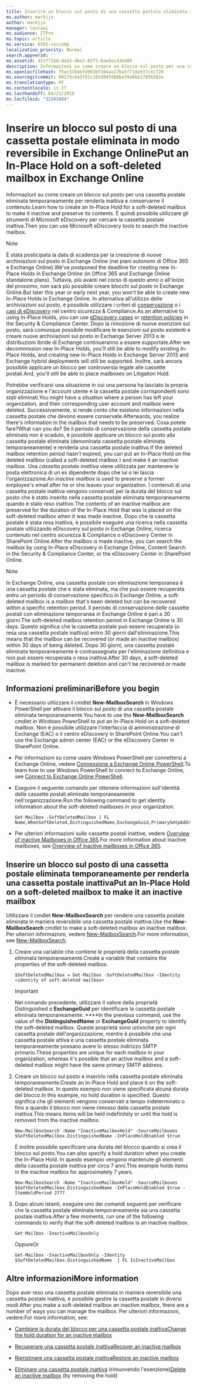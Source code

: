 ```yaml
---
title: Inserire un blocco sul posto di una cassetta postale eliminata in modo reversibile in Exchange Online
ms.author: markjjo
author: markjjo
manager: laurawi
ms.audience: ITPro
ms.topic: article
ms.service: O365-seccomp
localization_priority: Normal
search.appverid: ''
ms.assetid: 421f72bd-dd43-4be1-82f5-0ae9ac43bd00
description: Informazioni su come creare un blocco sul posto per una cassetta postale eliminata temporaneamente per renderla inattiva e conservarne il contenuto. È quindi possibile utilizzare gli strumenti di Microsoft eDiscovery per cercare la cassetta postale inattiva.
ms.openlocfilehash: f5ac31b4bfd993bf384aa17ba5f71de937cec720
ms.sourcegitcommit: 0017dc6a5f81c165d9dfd88be39a6bb17856582e
ms.translationtype: MT
ms.contentlocale: it-IT
ms.lasthandoff: 04/23/2019
ms.locfileid: "32261604"
---
```

# <a name="put-an-in-place-hold-on-a-soft-deleted-mailbox-in-exchange-online"></a><span data-ttu-id="564b9-104">Inserire un blocco sul posto di una cassetta postale eliminata in modo reversibile in Exchange Online</span><span class="sxs-lookup"><span data-stu-id="564b9-104">Put an In-Place Hold on a soft-deleted mailbox in Exchange Online</span></span>

<span data-ttu-id="564b9-105">Informazioni su come creare un blocco sul posto per una cassetta postale eliminata temporaneamente per renderla inattiva e conservarne il contenuto.</span><span class="sxs-lookup"><span data-stu-id="564b9-105">Learn how to create an In-Place Hold for a soft-deleted mailbox to make it inactive and preserve its contents.</span></span> <span data-ttu-id="564b9-106">È quindi possibile utilizzare gli strumenti di Microsoft eDiscovery per cercare la cassetta postale inattiva.</span><span class="sxs-lookup"><span data-stu-id="564b9-106">Then you can use Microsoft eDiscovery tools to search the inactive mailbox.</span></span>
  
> [!NOTE]
> <span data-ttu-id="564b9-107">È stata posticipata la data di scadenza per la creazione di nuove archiviazioni sul posto in Exchange Online (nei piani autonomi di Office 365 e Exchange Online).</span><span class="sxs-lookup"><span data-stu-id="564b9-107">We've postponed the deadline for creating new In-Place Holds in Exchange Online (in Office 365 and Exchange Online standalone plans).</span></span> <span data-ttu-id="564b9-108">Tuttavia, più avanti nel corso di questo anno o all'inizio del prossimo, non sarà più possibile creare blocchi sul posto in Exchange Online.</span><span class="sxs-lookup"><span data-stu-id="564b9-108">But later this year or early next year, you won't be able to create new In-Place Holds in Exchange Online.</span></span> <span data-ttu-id="564b9-109">In alternativa all'utilizzo delle archiviazioni sul posto, è possibile utilizzare i criteri di [conservazione](https://go.microsoft.com/fwlink/?linkid=827811) o i [casi di eDiscovery](https://go.microsoft.com/fwlink/?linkid=780738) nel centro sicurezza & Compliance.</span><span class="sxs-lookup"><span data-stu-id="564b9-109">As an alternative to using In-Place Holds, you can use [eDiscovery cases](https://go.microsoft.com/fwlink/?linkid=780738) or [retention policies](https://go.microsoft.com/fwlink/?linkid=827811) in the Security & Compliance Center.</span></span> <span data-ttu-id="564b9-110">Dopo la rimozione di nuove esenzioni sul posto, sarà comunque possibile modificare le esenzioni sul posto esistenti e creare nuove archiviazioni sul posto in Exchange Server 2013 e le distribuzioni ibride di Exchange continueranno a essere supportate.</span><span class="sxs-lookup"><span data-stu-id="564b9-110">After we decommission new In-Place Holds, you'll still be able to modify existing In-Place Holds, and creating new In-Place Holds in Exchange Server 2013 and Exchange hybrid deployments will still be supported.</span></span> <span data-ttu-id="564b9-111">Inoltre, sarà ancora possibile applicare un blocco per controversia legale alle cassette postali.</span><span class="sxs-lookup"><span data-stu-id="564b9-111">And, you'll still be able to place mailboxes on Litigation Hold.</span></span> 
  
<span data-ttu-id="564b9-112">Potrebbe verificarsi una situazione in cui una persona ha lasciato la propria organizzazione e l'account utente e la cassetta postale corrispondenti sono stati eliminati.</span><span class="sxs-lookup"><span data-stu-id="564b9-112">You might have a situation where a person has left your organization, and their corresponding user account and mailbox were deleted.</span></span> <span data-ttu-id="564b9-113">Successivamente, si rende conto che esistono informazioni nella cassetta postale che devono essere conservate.</span><span class="sxs-lookup"><span data-stu-id="564b9-113">Afterwards, you realize there's information in the mailbox that needs to be preserved.</span></span> <span data-ttu-id="564b9-114">Cosa potete fare?</span><span class="sxs-lookup"><span data-stu-id="564b9-114">What can you do?</span></span> <span data-ttu-id="564b9-115">Se il periodo di conservazione della cassetta postale eliminata non è scaduto, è possibile applicare un blocco sul posto alla cassetta postale eliminata (denominata cassetta postale eliminata temporaneamente) e renderla una cassetta postale inattiva.</span><span class="sxs-lookup"><span data-stu-id="564b9-115">If the deleted mailbox retention period hasn't expired, you can put an In-Place Hold on the deleted mailbox (called a  soft-deleted mailbox ) and make it an inactive mailbox.</span></span> <span data-ttu-id="564b9-116">Una *cassetta postale inattiva* viene utilizzata per mantenere la posta elettronica di un ex dipendente dopo che lui o lei lascia l'organizzazione.</span><span class="sxs-lookup"><span data-stu-id="564b9-116">An  *inactive mailbox*  is used to preserve a former employee's email after he or she leaves your organization.</span></span> <span data-ttu-id="564b9-117">I contenuti di una cassetta postale inattiva vengono conservati per la durata del blocco sul posto che è stato inserito nella cassetta postale eliminata temporaneamente quando è stato reso inattivo.</span><span class="sxs-lookup"><span data-stu-id="564b9-117">The contents of an inactive mailbox are preserved for the duration of the In-Place Hold that was is placed on the soft-deleted mailbox when it was made inactive.</span></span> <span data-ttu-id="564b9-118">Dopo che la cassetta postale è stata resa inattiva, è possibile eseguire una ricerca nella cassetta postale utilizzando eDiscovery sul posto in Exchange Online, ricerca contenuto nel centro sicurezza & Compliance o eDiscovery Center in SharePoint Online.</span><span class="sxs-lookup"><span data-stu-id="564b9-118">After the mailbox is made inactive, you can search the mailbox by using In-Place eDiscovery in Exchange Online, Content Search in the Security & Compliance Center, or the eDiscovery Center in SharePoint Online.</span></span> 
  
> [!NOTE]
> <span data-ttu-id="564b9-119">In Exchange Online, una cassetta postale con eliminazione temporanea è una cassetta postale che è stata eliminata, ma che può essere recuperata entro un periodo di conservazione specifico.</span><span class="sxs-lookup"><span data-stu-id="564b9-119">In Exchange Online, a soft-deleted mailbox is a mailbox that's been deleted but can be recovered within a specific retention period.</span></span> <span data-ttu-id="564b9-120">Il periodo di conservazione delle cassette postali con eliminazione temporanea in Exchange Online è pari a 30 giorni.</span><span class="sxs-lookup"><span data-stu-id="564b9-120">The soft-deleted mailbox retention period in Exchange Online is 30 days.</span></span> <span data-ttu-id="564b9-121">Questo significa che la cassetta postale può essere recuperata (o resa una cassetta postale inattiva) entro 30 giorni dall'eliminazione.</span><span class="sxs-lookup"><span data-stu-id="564b9-121">This means that the mailbox can be recovered (or made an inactive mailbox) within 30 days of being deleted.</span></span> <span data-ttu-id="564b9-122">Dopo 30 giorni, una cassetta postale eliminata temporaneamente è contrassegnata per l'eliminazione definitiva e non può essere recuperata o resa inattiva.</span><span class="sxs-lookup"><span data-stu-id="564b9-122">After 30 days, a soft-deleted mailbox is marked for permanent deletion and can't be recovered or made inactive.</span></span> 
  
## <a name="before-you-begin"></a><span data-ttu-id="564b9-123">Informazioni preliminari</span><span class="sxs-lookup"><span data-stu-id="564b9-123">Before you begin</span></span>

- <span data-ttu-id="564b9-124">È necessario utilizzare il cmdlet **New-MailboxSearch** in Windows PowerShell per attivare il blocco sul posto di una cassetta postale eliminata temporaneamente.</span><span class="sxs-lookup"><span data-stu-id="564b9-124">You have to use the **New-MailboxSearch** cmdlet in Windows PowerShell to put an In-Place Hold on a soft-deleted mailbox.</span></span> <span data-ttu-id="564b9-125">Non è possibile utilizzare l'interfaccia di amministrazione di Exchange (EAC) o il centro eDiscovery in SharePoint Online.</span><span class="sxs-lookup"><span data-stu-id="564b9-125">You can't use the Exchange admin center (EAC) or the eDiscovery Center in SharePoint Online.</span></span> 
    
- <span data-ttu-id="564b9-126">Per informazioni su come usare Windows PowerShell per connettersi a Exchange Online, vedere [Connessione a Exchange Online PowerShell](https://go.microsoft.com/fwlink/p/?linkid=396554).</span><span class="sxs-lookup"><span data-stu-id="564b9-126">To learn how to use Windows PowerShell to connect to Exchange Online, see [Connect to Exchange Online PowerShell](https://go.microsoft.com/fwlink/p/?linkid=396554).</span></span>
    
- <span data-ttu-id="564b9-127">Eseguire il seguente comando per ottenere informazioni sull'identità delle cassette postali eliminate temporaneamente nell'organizzazione.</span><span class="sxs-lookup"><span data-stu-id="564b9-127">Run the following command to get identity information about the soft-deleted mailboxes in your organization.</span></span> 
    
  ```
  Get-Mailbox -SoftDeletedMailbox | FL Name,WhenSoftDeleted,DistinguishedName,ExchangeGuid,PrimarySmtpAddress
  ```

- <span data-ttu-id="564b9-128">Per ulteriori informazioni sulle cassette postali inattive, vedere [Overview of inactive Mailboxes in Office 365](inactive-mailboxes-in-office-365.md).</span><span class="sxs-lookup"><span data-stu-id="564b9-128">For more information about inactive mailboxes, see [Overview of inactive mailboxes in Office 365](inactive-mailboxes-in-office-365.md).</span></span>
    
## <a name="put-an-in-place-hold-on-a-soft-deleted-mailbox-to-make-it-an-inactive-mailbox"></a><span data-ttu-id="564b9-129">Inserire un blocco sul posto di una cassetta postale eliminata temporaneamente per renderla una cassetta postale inattiva</span><span class="sxs-lookup"><span data-stu-id="564b9-129">Put an In-Place Hold on a soft-deleted mailbox to make it an inactive mailbox</span></span>

<span data-ttu-id="564b9-130">Utilizzare il cmdlet **New-MailboxSearch** per rendere una cassetta postale eliminata in maniera reversibile una cassetta postale inattiva.</span><span class="sxs-lookup"><span data-stu-id="564b9-130">Use the **New-MailboxSearch** cmdlet to make a soft-deleted mailbox an inactive mailbox.</span></span> <span data-ttu-id="564b9-131">Per ulteriori informazioni, vedere [New-MailboxSearch](http://technet.microsoft.com/library/74303b47-bb49-407c-a43b-590356eae35c.aspx).</span><span class="sxs-lookup"><span data-stu-id="564b9-131">For more information, see [New-MailboxSearch](http://technet.microsoft.com/library/74303b47-bb49-407c-a43b-590356eae35c.aspx).</span></span>
  
1. <span data-ttu-id="564b9-132">Creare una variabile che contiene le proprietà della cassetta postale eliminata temporaneamente.</span><span class="sxs-lookup"><span data-stu-id="564b9-132">Create a variable that contains the properties of the soft-deleted mailbox.</span></span> 
    
   ```
   $SoftDeletedMailbox = Get-Mailbox -SoftDeletedMailbox -Identity <identity of soft-deleted mailbox>
   ```

    > [!IMPORTANT]
    > <span data-ttu-id="564b9-133">Nel comando precedente, utilizzare il valore della proprietà Distinguished o **ExchangeGuid** per identificare la cassetta postale eliminata temporaneamente. \*\*\*\*</span><span class="sxs-lookup"><span data-stu-id="564b9-133">In the previous command, use the value of the **DistinguishedName** or **ExchangeGuid** property to identify the soft-deleted mailbox.</span></span> <span data-ttu-id="564b9-134">Queste proprietà sono univoche per ogni cassetta postale dell'organizzazione, mentre è possibile che una cassetta postale attiva e una cassetta postale eliminata temporaneamente possano avere lo stesso indirizzo SMTP primario.</span><span class="sxs-lookup"><span data-stu-id="564b9-134">These properties are unique for each mailbox in your organization, whereas it's possible that an active mailbox and a soft-deleted mailbox might have the same primary SMTP address.</span></span> 
  
2. <span data-ttu-id="564b9-135">Creare un blocco sul posto e inserirlo nella cassetta postale eliminata temporaneamente.</span><span class="sxs-lookup"><span data-stu-id="564b9-135">Create an In-Place Hold and place it on the soft-deleted mailbox.</span></span> <span data-ttu-id="564b9-136">In questo esempio non viene specificata alcuna durata del blocco.</span><span class="sxs-lookup"><span data-stu-id="564b9-136">In this example, no hold duration is specified.</span></span> <span data-ttu-id="564b9-137">Questo significa che gli elementi vengono conservati a tempo indeterminato o fino a quando il blocco non viene rimosso dalla cassetta postale inattiva.</span><span class="sxs-lookup"><span data-stu-id="564b9-137">This means items will be held indefinitely or until the hold is removed from the inactive mailbox.</span></span>
    
   ```
   New-MailboxSearch -Name "InactiveMailboxHold" -SourceMailboxes $SoftDeletedMailbox.DistinguishedName -InPlaceHoldEnabled $true
    ```
   <span data-ttu-id="564b9-138">È inoltre possibile specificare una durata del blocco quando si crea il blocco sul posto.</span><span class="sxs-lookup"><span data-stu-id="564b9-138">You can also specify a hold duration when you create the In-Place Hold.</span></span> <span data-ttu-id="564b9-139">In questo esempio vengono mantenute gli elementi della cassetta postale inattiva per circa 7 anni.</span><span class="sxs-lookup"><span data-stu-id="564b9-139">This example holds items in the inactive mailbox for approximately 7 years.</span></span>
    
   ```
   New-MailboxSearch -Name "InactiveMailboxHold" -SourceMailboxes $SoftDeletedMailbox.DistinguishedName -InPlaceHoldEnabled $true -ItemHoldPeriod 2777
   ```

3. <span data-ttu-id="564b9-140">Dopo alcuni istanti, eseguire uno dei comandi seguenti per verificare che la cassetta postale eliminata temporaneamente sia una cassetta postale inattiva.</span><span class="sxs-lookup"><span data-stu-id="564b9-140">After a few moments, run one of the following commands to verify that the soft-deleted mailbox is an inactive mailbox.</span></span>
    
   ```
   Get-Mailbox -InactiveMailboxOnly
   ```

    <span data-ttu-id="564b9-141">Oppure</span><span class="sxs-lookup"><span data-stu-id="564b9-141">Or</span></span>
    
   ```
   Get-Mailbox -InactiveMailboxOnly -Identity $SoftDeletedMailbox.DistinguishedName  | FL IsInactiveMailbox
   ```

## <a name="more-information"></a><span data-ttu-id="564b9-142">Altre informazioni</span><span class="sxs-lookup"><span data-stu-id="564b9-142">More information</span></span>

<span data-ttu-id="564b9-143">Dopo aver reso una cassetta postale eliminata in maniera reversibile una cassetta postale inattiva, è possibile gestire la cassetta postale in diversi modi.</span><span class="sxs-lookup"><span data-stu-id="564b9-143">After you make a soft-deleted mailbox an inactive mailbox, there are a number of ways you can manage the mailbox.</span></span> <span data-ttu-id="564b9-144">Per ulteriori informazioni, vedere:</span><span class="sxs-lookup"><span data-stu-id="564b9-144">For more information, see:</span></span>
  
- [<span data-ttu-id="564b9-145">Cambiare la durata del blocco per una cassetta postale inattiva</span><span class="sxs-lookup"><span data-stu-id="564b9-145">Change the hold duration for an inactive mailbox</span></span>](change-the-hold-duration-for-an-inactive-mailbox.md)
    
- [<span data-ttu-id="564b9-146">Recuperare una cassetta postale inattiva</span><span class="sxs-lookup"><span data-stu-id="564b9-146">Recover an inactive mailbox</span></span>](recover-an-inactive-mailbox.md)
    
- [<span data-ttu-id="564b9-147">Ripristinare una cassetta postale inattiva</span><span class="sxs-lookup"><span data-stu-id="564b9-147">Restore an inactive mailbox</span></span>](restore-an-inactive-mailbox.md)
    
- <span data-ttu-id="564b9-148">[Eliminare una cassetta postale inattiva](delete-an-inactive-mailbox.md) (rimuovendo l'esenzione)</span><span class="sxs-lookup"><span data-stu-id="564b9-148">[Delete an inactive mailbox](delete-an-inactive-mailbox.md) (by removing the hold)</span></span>
